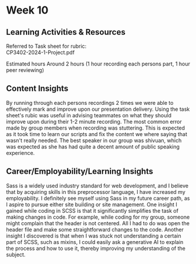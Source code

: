 # Week 10
## Learning Activities & Resources

Referred to Task sheet for rubric:   
CP3402-2024-1-Project.pdf

Estimated hours
Around 2 hours (1 hour recording each persons part, 1 hour peer reviewing) 

## Content Insights
By running through each persons recordings 2 times we were able to effectively mark and improve upon our presentation delivery. Using the task sheet's rubic was useful in advising teammates on what they should improve upon during their 1-2 minute recording. The most common error made by group members when recording was stuttering. This is expected as it took time to learn our scripts and fix the content we where saying that wasn't really needed. The best speaker in our group was shivuan, which was expected as she has had quite a decent amount of public speaking experience. 


## Career/Employability/Learning Insights
Sass is a widely used industry standard for web development, and I believe that by acquiring skills in this preprocessor language, I have increased my employability. I definitely see myself using Sass in my future career path, as I aspire to pursue either site building or site management. One insight I gained while coding in SCSS is that it significantly simplifies the task of making changes in code. For example, while coding for my group, someone might complain that the header is not centered. All I had to do was open the header file and make some straightforward changes to the code. Another insight I discovered is that when I was stuck not understanding a certain part of SCSS, such as mixins, I could easily ask a generative AI to explain the process and how to use it, thereby improving my understanding of the subject.


